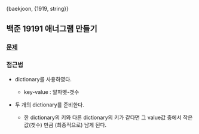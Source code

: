 {baekjoon, {1919, string}}

## 백준 19191 애너그램 만들기

### [문제](https://www.acmicpc.net/problem/1919)
 
### 접근법

* dictionary를 사용하였다.
    * key-value : 알파벳-갯수

* 두 개의 dictionary를 준비한다.
    * 한 dictionary의 키와 다른 dictionary의 키가 같다면 그 value값 중에서 작은 값(갯수) 만큼 (최종적으로) 남게 된다.
